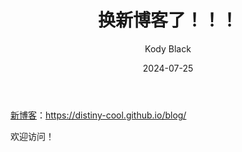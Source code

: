 ﻿---
layout:     post
title:      换新博客了！！！
subtitle:   
date:       2024-07-25
author:     Kody Black
header-img: img/post-bg-normal.jpg
catalog: true
tags:
    - 
---

[新博客](https://distiny-cool.github.io/blog/)：https://distiny-cool.github.io/blog/

欢迎访问！
